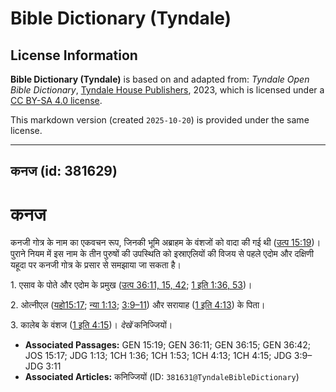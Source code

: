 # Bible Dictionary (Tyndale)

## License Information

**Bible Dictionary (Tyndale)** is based on and adapted from: _Tyndale Open Bible Dictionary_, [Tyndale House Publishers](https://tyndaleopenresources.com/), 2023, which is licensed under a [CC BY-SA 4.0 license](https://creativecommons.org/licenses/by-sa/4.0/legalcode.en).

This markdown version (created `2025-10-20`) is provided under the same license.



--------------------------------

## कनज (id: 381629)

कनज
===

कनजी गोत्र के नाम का एकवचन रूप, जिनकी भूमि अब्राहम के वंशजों को वादा की गई थी ([उत्प 15:19](https://ref.ly/Gen15:19))। पुराने नियम में इस नाम के तीन पुरुषों की उपस्थिति को इस्राएलियों की विजय से पहले एदोम और दक्षिणी यहूदा पर कनजी गोत्र के प्रसार से समझाया जा सकता है।

1\. एसाव के पोते और एदोम के प्रमुख ([उत्प 36:11, 15, 42](https://ref.ly/Gen36:11,Gen36:15,Gen36:42); [1 इति 1:36, 53](https://ref.ly/1Chr1:36,1Chr1:53))।

2\. ओत्नीएल ([यहो15:17](https://ref.ly/Josh15:17); [न्या 1:13](https://ref.ly/Judg1:13); [3:9–11](https://ref.ly/Judg3:9-Judg3:11)) और सरायाह ([1 इति 4:13](https://ref.ly/1Chr4:13)) के पिता।

3\. कालेब के वंशज ([1 इति 4:15](https://ref.ly/1Chr4:15))। *देखें* कनिज्जियों।

* **Associated Passages:** GEN 15:19; GEN 36:11; GEN 36:15; GEN 36:42; JOS 15:17; JDG 1:13; 1CH 1:36; 1CH 1:53; 1CH 4:13; 1CH 4:15; JDG 3:9–JDG 3:11
* **Associated Articles:** कनिज्जियों (ID: `381631@TyndaleBibleDictionary`)

